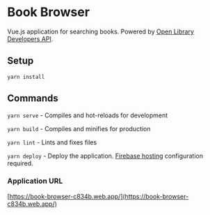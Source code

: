# Book Browser

Vue.js application for searching books. Powered by [Open Library Developers API](https://openlibrary.org/developers/api).

## Setup
```
yarn install
```

## Commands

`yarn serve` - Compiles and hot-reloads for development

`yarn build` - Compiles and minifies for production

`yarn lint` - Lints and fixes files

`yarn deploy` - Deploy the application. [Firebase hosting](https://firebase.google.com/docs/hosting/quickstart) configuration required.

### Application URL
[https://book-browser-c834b.web.app/](https://book-browser-c834b.web.app/)
